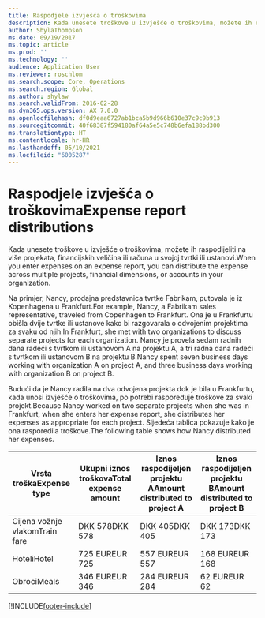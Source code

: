 ```yaml
---
title: Raspodjele izvješća o troškovima
description: Kada unesete troškove u izvješće o troškovima, možete ih raspodijeliti na više projekata, pravnih osoba ili računa u svojoj tvrtki ili ustanovi.
author: ShylaThompson
ms.date: 09/19/2017
ms.topic: article
ms.prod: ''
ms.technology: ''
audience: Application User
ms.reviewer: roschlom
ms.search.scope: Core, Operations
ms.search.region: Global
ms.author: shylaw
ms.search.validFrom: 2016-02-28
ms.dyn365.ops.version: AX 7.0.0
ms.openlocfilehash: df0d9eaa6727ab1bca5b9d966b610e37c9c9b913
ms.sourcegitcommit: 40f68387f594180af64a5e5c748b6efa188bd300
ms.translationtype: HT
ms.contentlocale: hr-HR
ms.lasthandoff: 05/10/2021
ms.locfileid: "6005287"
---
```

# <a name="expense-report-distributions"></a><span data-ttu-id="e4245-103">Raspodjele izvješća o troškovima</span><span class="sxs-lookup"><span data-stu-id="e4245-103">Expense report distributions</span></span>

<span data-ttu-id="e4245-104">Kada unesete troškove u izvješće o troškovima, možete ih raspodijeliti na više projekata, financijskih veličina ili računa u svojoj tvrtki ili ustanovi.</span><span class="sxs-lookup"><span data-stu-id="e4245-104">When you enter expenses on an expense report, you can distribute the expense across multiple projects, financial dimensions, or accounts in your organization.</span></span>

<span data-ttu-id="e4245-105">Na primjer, Nancy, prodajna predstavnica tvrtke Fabrikam, putovala je iz Kopenhagena u Frankfurt.</span><span class="sxs-lookup"><span data-stu-id="e4245-105">For example, Nancy, a Fabrikam sales representative, traveled from Copenhagen to Frankfurt.</span></span> <span data-ttu-id="e4245-106">Ona je u Frankfurtu obišla dvije tvrtke ili ustanove kako bi razgovarala o odvojenim projektima za svaku od njih.</span><span class="sxs-lookup"><span data-stu-id="e4245-106">In Frankfurt, she met with two organizations to discuss separate projects for each organization.</span></span> <span data-ttu-id="e4245-107">Nancy je provela sedam radnih dana radeći s tvrtkom ili ustanovom A na projektu A, a tri radna dana radeći s tvrtkom ili ustanovom B na projektu B.</span><span class="sxs-lookup"><span data-stu-id="e4245-107">Nancy spent seven business days working with organization A on project A, and three business days working with organization B on project B.</span></span>

<span data-ttu-id="e4245-108">Budući da je Nancy radila na dva odvojena projekta dok je bila u Frankfurtu, kada unosi izvješće o troškovima, po potrebi raspoređuje troškove za svaki projekt.</span><span class="sxs-lookup"><span data-stu-id="e4245-108">Because Nancy worked on two separate projects when she was in Frankfurt, when she enters her expense report, she distributes her expenses as appropriate for each project.</span></span> <span data-ttu-id="e4245-109">Sljedeća tablica pokazuje kako je ona rasporedila troškove.</span><span class="sxs-lookup"><span data-stu-id="e4245-109">The following table shows how Nancy distributed her expenses.</span></span>


| <span data-ttu-id="e4245-110">Vrsta troška</span><span class="sxs-lookup"><span data-stu-id="e4245-110">Expense type</span></span> | <span data-ttu-id="e4245-111">Ukupni iznos troškova</span><span class="sxs-lookup"><span data-stu-id="e4245-111">Total expense amount</span></span>|<span data-ttu-id="e4245-112">Iznos raspodijeljen projektu A</span><span class="sxs-lookup"><span data-stu-id="e4245-112">Amount distributed to project A</span></span>| <span data-ttu-id="e4245-113">Iznos raspodijeljen projektu B</span><span class="sxs-lookup"><span data-stu-id="e4245-113">Amount distributed to project B</span></span> |
|--------------|---------------------|-------------------------------|---------------------------------|
|<span data-ttu-id="e4245-114">Cijena vožnje vlakom</span><span class="sxs-lookup"><span data-stu-id="e4245-114">Train fare</span></span>   |<span data-ttu-id="e4245-115">DKK 578</span><span class="sxs-lookup"><span data-stu-id="e4245-115">DKK 578</span></span>              |<span data-ttu-id="e4245-116">DKK 405</span><span class="sxs-lookup"><span data-stu-id="e4245-116">DKK 405</span></span>                        |<span data-ttu-id="e4245-117">DKK 173</span><span class="sxs-lookup"><span data-stu-id="e4245-117">DKK 173</span></span>                          |
|<span data-ttu-id="e4245-118">Hoteli</span><span class="sxs-lookup"><span data-stu-id="e4245-118">Hotel</span></span>         |<span data-ttu-id="e4245-119">725 EUR</span><span class="sxs-lookup"><span data-stu-id="e4245-119">EUR 725</span></span>              |<span data-ttu-id="e4245-120">557 EUR</span><span class="sxs-lookup"><span data-stu-id="e4245-120">EUR 557</span></span>                        |<span data-ttu-id="e4245-121">168 EUR</span><span class="sxs-lookup"><span data-stu-id="e4245-121">EUR 168</span></span>                          |
|<span data-ttu-id="e4245-122">Obroci</span><span class="sxs-lookup"><span data-stu-id="e4245-122">Meals</span></span>         |<span data-ttu-id="e4245-123">346 EUR</span><span class="sxs-lookup"><span data-stu-id="e4245-123">EUR 346</span></span>              |<span data-ttu-id="e4245-124">284 EUR</span><span class="sxs-lookup"><span data-stu-id="e4245-124">EUR 284</span></span>                        |<span data-ttu-id="e4245-125">62 EUR</span><span class="sxs-lookup"><span data-stu-id="e4245-125">EUR 62</span></span>                           |



[!INCLUDE[footer-include](../includes/footer-banner.md)]